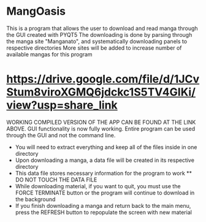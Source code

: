 # MangOasis
This is a program that allows the user to download and read manga through the GUI created with PYQT5
The downloading is done by parsing through the manga site "Manganato", and systematically downloading panels to respective directories
More sites will be added to increase number of available mangas for this program

https://drive.google.com/file/d/1JCvStum8viroXGMQ6jdckc1S5TV4GIKi/view?usp=share_link
=============================================================================================
WORKING COMPILED VERSION OF THE APP CAN BE FOUND AT THE LINK ABOVE.
GUI functionality is now fully working. Entire program can be used through the GUI and not the command line.

* You will need to extract everything and keep all of the files inside in one directory
* Upon downloading a manga, a data file will be created in its respective directory
* This data file stores necessary information for the program to work
** DO NOT TOUCH THE DATA FILE
* While downloading material, if you want to quit, you must use the FORCE TERMINATE button or the program will continue to download in the background
* If you finish downloading a manga and return back to the main menu, press the REFRESH button to repopulate the screen with new material
